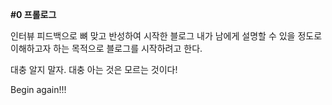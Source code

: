 **#0 프롤로그**

인터뷰 피드백으로 뼈 맞고 반성하여 시작한 블로그
내가 남에게 설명할 수 있을 정도로 이해하고자 하는 목적으로 블로그를 시작하려고 한다.

대충 알지 말자. 대충 아는 것은 모르는 것이다!

Begin again!!!